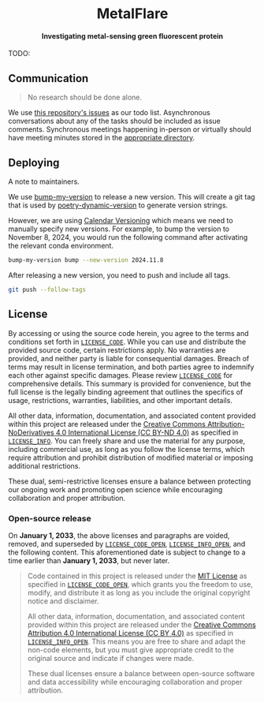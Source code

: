 <h1 align="center">MetalFlare</h1>

<h4 align="center">Investigating metal-sensing green fluorescent protein</h4>

TODO:

## Communication

> No research should be done alone.

We use [this repository's issues](https://github.com/oasci/metalflare/issues) as our todo list.
Asynchronous conversations about any of the tasks should be included as issue comments.
Synchronous meetings happening in-person or virtually should have meeting minutes stored in the [appropriate directory](01-management/03-meetings).

## Deploying

A note to maintainers.

We use [bump-my-version](https://github.com/callowayproject/bump-my-version) to release a new version.
This will create a git tag that is used by [poetry-dynamic-version](https://github.com/mtkennerly/poetry-dynamic-versioning) to generate version strings.

However, we are using [Calendar Versioning](https://calver.org/) which means we need to manually specify new versions.
For example, to bump the version to November 8, 2024, you would run the following command after activating the relevant conda environment.

```bash
bump-my-version bump --new-version 2024.11.8
```

After releasing a new version, you need to push and include all tags.

```bash
git push --follow-tags
```

## License

By accessing or using the source code herein, you agree to the terms and conditions set forth in [`LICENSE_CODE`](https://github.com/oasci/metalflare/blob/main/LICENSE_CODE.md).
While you can use and distribute the provided source code, certain restrictions apply.
No warranties are provided, and neither party is liable for consequential damages.
Breach of terms may result in license termination, and both parties agree to indemnify each other against specific damages.
Please review [`LICENSE_CODE`](https://github.com/oasci/metalflare/blob/main/LICENSE_CODE.md) for comprehensive details.
This summary is provided for convenience, but the full license is the legally binding agreement that outlines the specifics of usage, restrictions, warranties, liabilities, and other important details.

All other data, information, documentation, and associated content provided within this project are released under the [Creative Commons Attribution-NoDerivatives 4.0 International License (CC BY-ND 4.0)](https://creativecommons.org/licenses/by-nd/4.0/) as specified in [`LICENSE_INFO`](https://github.com/oasci/metalflare/blob/main/LICENSE_INFO.md).
You can freely share and use the material for any purpose, including commercial use, as long as you follow the license terms, which require attribution and prohibit distribution of modified material or imposing additional restrictions.

These dual, semi-restrictive licenses ensure a balance between protecting our ongoing work and promoting open science while encouraging collaboration and proper attribution.

### Open-source release

On **January 1, 2033**, the above licenses and paragraphs are voided, removed, and superseded by [`LICENSE_CODE_OPEN`](https://github.com/oasci/metalflare/blob/main/LICENSE_CODE_OPEN.md), [`LICENSE_INFO_OPEN`](https://github.com/oasci/metalflare/blob/main/LICENSE_INFO_OPEN.md), and the following content.
This aforementioned date is subject to change to a time earlier than **January 1, 2033**, but never later.

> Code contained in this project is released under the [MIT License](https://spdx.org/licenses/MIT.html) as specified in [`LICENSE_CODE_OPEN`](https://github.com/oasci/metalflare/blob/main/LICENSE_CODE_OPEN.md), which grants you the freedom to use, modify, and distribute it as long as you include the original copyright notice and disclaimer.
>
> All other data, information, documentation, and associated content provided within this project are released under the [Creative Commons Attribution 4.0 International License (CC BY 4.0)](https://creativecommons.org/licenses/by/4.0/) as specified in [`LICENSE_INFO_OPEN`](https://github.com/oasci/metalflare/blob/main/LICENSE_INFO_OPEN.md).
> This means you are free to share and adapt the non-code elements, but you must give appropriate credit to the original source and indicate if changes were made.
>
> These dual licenses ensure a balance between open-source software and data accessibility while encouraging collaboration and proper attribution.
